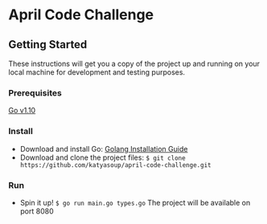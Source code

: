 # April Code Challenge

## Getting Started

These instructions will get you a copy of the project up and running on your local machine for development and testing purposes. 

### Prerequisites

[Go v1.10](https://golang.org/doc/go1.10) 

### Install
- Download and install Go: [Golang Installation Guide](https://golang.org/doc/install)  
- Download and clone the project files: ```$ git clone https://github.com/katyasoup/april-code-challenge.git```  

### Run
- Spin it up! ```$ go run main.go types.go``` The project will be available on port 8080
